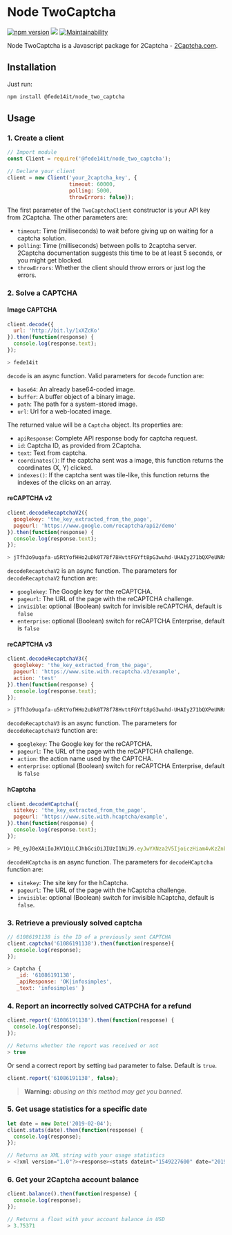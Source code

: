 # Node TwoCaptcha

[![npm version](https://badge.fury.io/js/%40infosimples%2Fnode_two_captcha.svg)](https://badge.fury.io/js/%40infosimples%2Fnode_two_captcha)
![](https://img.shields.io/github/license/infosimples/node_two_captcha.svg?style=flat)
[![Maintainability](https://api.codeclimate.com/v1/badges/78356b38afac3763f1fe/maintainability)](https://codeclimate.com/github/infosimples/node_two_captcha/maintainability)

Node TwoCaptcha is a Javascript package for 2Captcha -
[2Captcha.com](http://2captcha.com/?from=1025109).

## Installation

Just run:

```bash
npm install @fede14it/node_two_captcha
```

## Usage

### 1. Create a client

```javascript
// Import module
const Client = require('@fede14it/node_two_captcha');

// Declare your client
client = new Client('your_2captcha_key', {
                    timeout: 60000,
                    polling: 5000,
                    throwErrors: false});
```

The first parameter of the `TwoCaptchaClient` constructor is your API key from
2Captcha. The other parameters are:

- `timeout`: Time (milliseconds) to wait before giving up on waiting for a
    captcha solution.
- `polling`: Time (milliseconds) between polls to 2captcha server. 2Captcha
    documentation suggests this time to be at least 5 seconds, or you might get
    blocked.
- `throwErrors`: Whether the client should throw errors or just log the errors.

### 2. Solve a CAPTCHA

#### Image CAPTCHA

```javascript
client.decode({
  url: 'http://bit.ly/1xXZcKo'
}).then(function(response) {
  console.log(response.text);
});

> fede14it
```

`decode` is an async function. Valid parameters for `decode` function are:

- `base64`: An already base64-coded image.
- `buffer`: A buffer object of a binary image.
- `path`: The path for a system-stored image.
- `url`: Url for a web-located image.

The returned value will be a `Captcha` object. Its properties are:

- `apiResponse`: Complete API response body for captcha request.
- `id`: Captcha ID, as provided from 2Captcha.
- `text`: Text from captcha.
- `coordinates()`: If the captcha sent was a image, this function returns the
    coordinates (X, Y) clicked.
- `indexes()`: If the captcha sent was tile-like, this function returns the
    indexes of the clicks on an array.

#### reCAPTCHA v2

```javascript
client.decodeRecaptchaV2({
  googlekey: 'the_key_extracted_from_the_page',
  pageurl: 'https://www.google.com/recaptcha/api2/demo'
}).then(function(response) {
  console.log(response.text);
});

> jTfh3o9uqafa-u5RtYofHHo2uDk0T78f78HvttFGYft8pG3wuhd-UHAIy271bQXPeUNRm...
```

`decodeRecaptchaV2` is an async function. The parameters for `decodeRecaptchaV2`
function are:

- `googlekey`: The Google key for the reCAPTCHA.
- `pageurl`: The URL of the page with the reCAPTCHA challenge.
- `invisible`: optional (Boolean) switch for invisible reCAPTCHA, default is `false`
- `enterprise`: optional (Boolean) switch for reCAPTCHA Enterprise, default is `false`

#### reCAPTCHA v3

```javascript
client.decodeRecaptchaV3({
  googlekey: 'the_key_extracted_from_the_page',
  pageurl: 'https://www.site.with.recaptcha.v3/example',
  action: 'test'
}).then(function(response) {
  console.log(response.text);
});

> jTfh3o9uqafa-u5RtYofHHo2uDk0T78f78HvttFGYft8pG3wuhd-UHAIy271bQXPeUNRm...
```

`decodeRecaptchaV3` is an async function. The parameters for `decodeRecaptchaV3`
function are:

- `googlekey`: The Google key for the reCAPTCHA.
- `pageurl`: The URL of the page with the reCAPTCHA challenge.
- `action`: the action name used by the CAPTCHA.
- `enterprise`: optional (Boolean) switch for reCAPTCHA Enterprise, default is `false`

#### hCaptcha

```javascript
client.decodeHCaptcha({
  sitekey: 'the_key_extracted_from_the_page',
  pageurl: 'https://www.site.with.hcaptcha/example',
}).then(function(response) {
  console.log(response.text);
});

> P0_eyJ0eXAiIoJKV1QiLCJhbGciOiJIUzI1NiJ9.eyJwYXNza2V5IjoiczHiam4vKzZnb...
```

`decodeHCaptcha` is an async function. The parameters for `decodeHCaptcha`
function are:

- `sitekey`: The site key for the hCaptcha.
- `pageurl`: The URL of the page with the hCaptcha challenge.
- `invisible`: optional (Boolean) switch for invisible hCaptcha, default
    is `false`.

### 3. Retrieve a previously solved captcha

```javascript
// 61086191138 is the ID of a previously sent CAPTCHA
client.captcha('61086191138').then(function(response){
  console.log(response);
});

> Captcha {
   _id: '61086191138',
   _apiResponse: 'OK|infosimples',
   _text: 'infosimples' }
```

### 4. Report an incorrectly solved CATPCHA for a refund

```javascript
client.report('61086191138').then(function(response) {
  console.log(response);
});

// Returns whether the report was received or not
> true
```

Or send a correct report by setting `bad` parameter to false. Default is `true`.

```javascript
client.report('61086191138', false);
```

> **Warning:** *abusing on this method may get you banned.*

### 5. Get usage statistics for a specific date

```javascript
let date = new Date('2019-02-04');
client.stats(date).then(function(response) {
  console.log(response);
});

// Returns an XML string with your usage statistics
> <?xml version="1.0"?><response><stats dateint="1549227600" date="2019-02-04" hour="00"><volume>0</volume><money>0</money></stats><stats dateint="1549231200" date="2019-02-04" hour="01"><volume>0</volume><money>0</money></stats>...
```

### 6. Get your 2Captcha account balance

```javascript
client.balance().then(function(response) {
  console.log(response);
});

// Returns a float with your account balance in USD
> 3.75371
```
